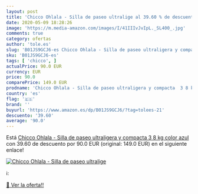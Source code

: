 ```yaml
---
layout: post
title: 'Chicco Ohlala - Silla de paseo ultralige al 39.60 % de descuento'
date: 2020-05-09 18:28:26
image: 'https://m.media-amazon.com/images/I/41IIIvJvIpL._SL400_.jpg'
comments: true
category: ofertas
author: 'tole.es'
slug: 'B01JS9GCJ6-es Chicco Ohlala - Silla de paseo ultraligera y compacta 3 8...'
sku: 'B01JS9GCJ6-es'
tags: [ 'chicco', ]
actualPrice: 90.0 EUR
currency: EUR
price: 90.0
comparePrice: 149.0 EUR
prodname: 'Chicco Ohlala - Silla de paseo ultraligera y compacta  3 8 kg  color azul'
country: 'es'
flag: '🇪🇸'
brand: ''
buyurl: 'https://www.amazon.es/dp/B01JS9GCJ6/?tag=tolees-21'
descuento: '39.60'
average: '90.0'
---
```


Está [Chicco Ohlala - Silla de paseo ultraligera y compacta  3 8 kg  color azul](https://www.amazon.es/dp/B01JS9GCJ6/?tag=tolees-21) con 39.60 de descuento por 90.0 EUR (original: 149.0 EUR) en el siguiente enlace!

[![Chicco Ohlala - Silla de paseo ultralige](https://m.media-amazon.com/images/I/41IIIvJvIpL._SL400_.jpg)](https://www.amazon.es/dp/B01JS9GCJ6/?tag=tolees-21)

ℹ️:


[🛒 Ver la oferta!!](https://www.amazon.es/dp/B01JS9GCJ6/?tag=tolees-21)
